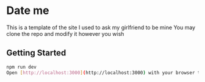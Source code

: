 # Date me

This is a template of the site I used to ask my girlfriend to be mine
You may clone the repo and modify it however you wish

## Getting Started

```bash
npm run dev
Open [http://localhost:3000](http://localhost:3000) with your browser to see the result.
```
